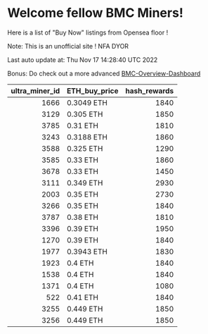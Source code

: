 # Welcome fellow BMC Miners!
Here is a list of "Buy Now" listings from Opensea floor !

Note: This is an unofficial site ! NFA DYOR

Last auto update at: Thu Nov 17 14:28:40 UTC 2022

Bonus: Do check out a more advanced [BMC-Overview-Dashboard](https://dune.com/defifunk/BMC-Overview-Dashboard)


|   ultra_miner_id | ETH_buy_price   |   hash_rewards |
|-----------------:|:----------------|---------------:|
|             1666 | 0.3049 ETH      |           1840 |
|             3129 | 0.305 ETH       |           1850 |
|             3785 | 0.31 ETH        |           1810 |
|             3243 | 0.3188 ETH      |           1860 |
|             3588 | 0.325 ETH       |           1290 |
|             3585 | 0.33 ETH        |           1860 |
|             3678 | 0.33 ETH        |           1450 |
|             3111 | 0.349 ETH       |           2930 |
|             2003 | 0.35 ETH        |           2730 |
|             3266 | 0.35 ETH        |           1840 |
|             3787 | 0.38 ETH        |           1810 |
|             3396 | 0.39 ETH        |           1950 |
|             1270 | 0.39 ETH        |           1840 |
|             1977 | 0.3943 ETH      |           1830 |
|             1923 | 0.4 ETH         |           1840 |
|             1538 | 0.4 ETH         |           1840 |
|             1371 | 0.4 ETH         |           1080 |
|              522 | 0.41 ETH        |           1840 |
|             3255 | 0.449 ETH       |           1850 |
|             3256 | 0.449 ETH       |           1850 |